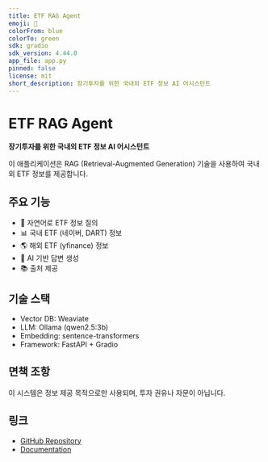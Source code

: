 ```yaml
---
title: ETF RAG Agent
emoji: 🤖
colorFrom: blue
colorTo: green
sdk: gradio
sdk_version: 4.44.0
app_file: app.py
pinned: false
license: mit
short_description: 장기투자를 위한 국내외 ETF 정보 AI 어시스턴트
---
```


# ETF RAG Agent

**장기투자를 위한 국내외 ETF 정보 AI 어시스턴트**

이 애플리케이션은 RAG (Retrieval-Augmented Generation) 기술을 사용하여 국내외 ETF 정보를 제공합니다.

## 주요 기능

- 💬 자연어로 ETF 정보 질의
- 📊 국내 ETF (네이버, DART) 정보
- 🌎 해외 ETF (yfinance) 정보
- 🤖 AI 기반 답변 생성
- 📚 출처 제공

## 기술 스택

- Vector DB: Weaviate
- LLM: Ollama (qwen2.5:3b)
- Embedding: sentence-transformers
- Framework: FastAPI + Gradio

## 면책 조항

이 시스템은 정보 제공 목적으로만 사용되며, 투자 권유나 자문이 아닙니다.

## 링크

- [GitHub Repository](https://github.com/YugwonWon/etf-rag-agent)
- [Documentation](https://github.com/YugwonWon/etf-rag-agent#readme)

